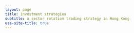 ```yaml
---
layout: page
title: investment strategies
subtitle: a sector rotation trading strategy in Hong Kong
use-site-title: true
---
```


